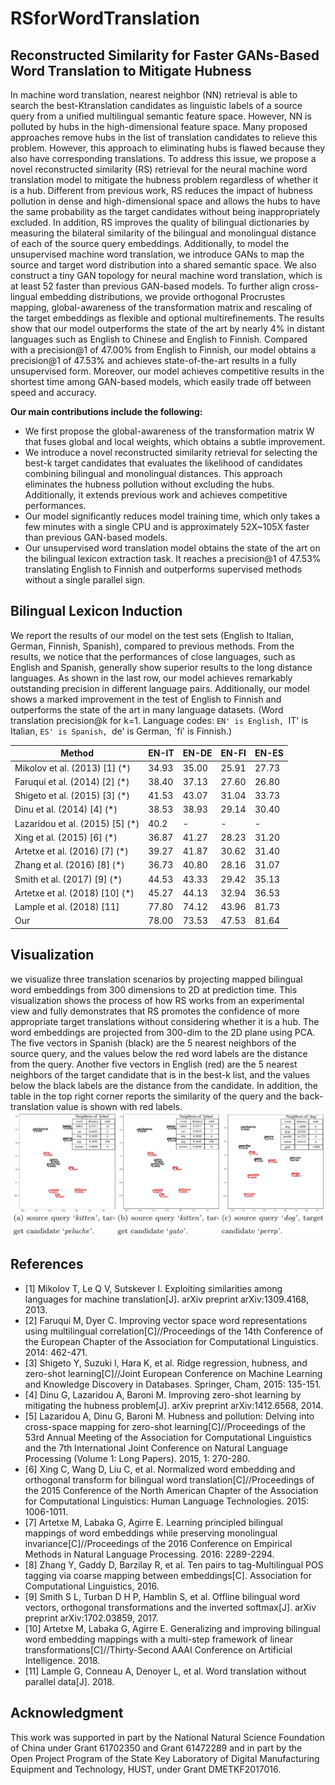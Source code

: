 # RSforWordTranslation
## Reconstructed Similarity for Faster GANs-Based Word Translation to Mitigate Hubness
In machine word translation, nearest neighbor (NN) retrieval is able to search the best-Ktranslation candidates as linguistic labels of a source query from a unified multilingual semantic feature space. However, NN is polluted by hubs in the high-dimensional feature space. Many proposed approaches remove hubs in the list of translation candidates to relieve this problem. However, this approach to eliminating hubs is flawed because they also have corresponding translations. To address this issue, we propose a novel reconstructed similarity (RS) retrieval for the neural machine word translation model to mitigate the hubness problem regardless of whether it is a hub. Different from previous work, RS reduces the impact of hubness pollution in dense and high-dimensional space and allows the hubs to have the same probability as the target candidates without being inappropriately excluded. In addition, RS improves the quality of bilingual dictionaries by measuring the bilateral similarity of the bilingual and monolingual distance of each of the source query embeddings. Additionally, to model the unsupervised machine word translation, we introduce GANs to map the source and target word distribution into a shared semantic space. We also construct a tiny GAN topology for neural machine word translation, which is at least 52 faster than previous GAN-based models. To further align cross-lingual embedding distributions, we provide orthogonal Procrustes mapping, global-awareness of the transformation matrix and rescaling of the target embeddings as flexible and optional multirefinements. The results show that our model outperforms the state of the art by nearly 4% in distant languages such as English to Chinese and English to Finnish. 
Compared with a precision@1 of 47.00% from English to Finnish, our model obtains a precision@1 of 47.53\% and achieves state-of-the-art results in a fully unsupervised form. Moreover, our model achieves competitive results in the shortest time among GAN-based models, which easily trade off between speed and accuracy. 

**Our main contributions include the following:**
- We first propose the global-awareness of the transformation matrix W that fuses global and local weights, which obtains a subtle improvement.
- We introduce a novel reconstructed similarity retrieval for selecting the best-k target candidates that evaluates the likelihood of candidates combining bilingual and monolingual distances. This approach eliminates the hubness pollution without excluding the hubs. Additionally, it extends previous work and achieves competitive performances.
- Our model significantly reduces model training time, which only takes a few minutes with a single CPU and is approximately 52X~105X faster than previous GAN-based models.		
- Our unsupervised word translation model obtains the state of the art on the bilingual lexicon extraction task. It reaches a precision@1 of 47.53%  translating English to Finnish and outperforms supervised methods without a single parallel sign.

## Bilingual Lexicon Induction
We report the results of our model on the test sets (English to Italian, German, Finnish, Spanish), compared to previous methods.
From the results, we notice that the performances of close languages, such as English and Spanish, generally show superior results to the long distance languages. As shown in the last row, our model achieves remarkably outstanding precision in different language pairs. Additionally, our model shows a marked improvement in the test of English to Finnish and outperforms the state of the art in many language datasets. (Word translation precision@k for k=1. Language codes: `EN' is English, `IT' is Italian, `ES' is Spanish, `de' is German, `fi' is Finnish.)

Method 	| EN-IT | EN-DE | EN-FI | EN-ES
-|-|-|-|-
Mikolov et al. (2013) [1] (*) | 34.93 | 35.00 | 25.91 | 27.73
Faruqui et al. (2014) [2] (*) | 38.40 | 37.13 | 27.60 | 26.80
Shigeto et al. (2015) [3] (*) | 41.53 | 43.07 | 31.04 | 33.73
Dinu et al. (2014) [4] (*) | 38.53 | 38.93 | 29.14 | 30.40
Lazaridou et al. (2015) [5] (*) | 40.2 | - | - | -
Xing et al. (2015) [6] (*) | 36.87 | 41.27 | 28.23 | 31.20
Artetxe et al. (2016) [7] (*) | 39.27  | 41.87 | 30.62 |  31.40
Zhang et al. (2016) [8] (*) | 36.73 | 40.80 | 28.16 | 31.07		
Smith et al. (2017) [9] (*) | 44.53 | 43.33 | 29.42 | 35.13
Artetxe et al. (2018) [10] (*) | 45.27 | 44.13 | 32.94 | 36.53
Lample et al. (2018) [11] | 77.80 | 74.12 |  43.96 | 81.73 
Our | 78.00 | 73.53 | 47.53 | 81.64 
 
## Visualization
we visualize three translation scenarios by projecting mapped bilingual word embeddings from 300 dimensions to 2D at prediction time. 
This visualization shows the process of how RS works from an experimental view and fully demonstrates that RS promotes the confidence of more appropriate target translations without considering whether it is a hub. The word embeddings are projected from 300-dim to the 2D plane using PCA. The five vectors in Spanish (black) are the 5 nearest neighbors of the source query, and the values below the red word labels are the distance from the query. Another five vectors in English (red) are the 5 nearest neighbors of the target candidate that is in the best-k list, and the values below the black labels are the distance from the candidate. In addition, the table in the top right corner reports the similarity of the query and the back-translation value is shown with red labels.
<img src="https://github.com/djzgroup/RSforWordTranslation/blob/master/visualizaition.jpg" width="800">

## References
- [1] Mikolov T, Le Q V, Sutskever I. Exploiting similarities among languages for machine translation[J]. arXiv preprint arXiv:1309.4168, 2013.
- [2] Faruqui M, Dyer C. Improving vector space word representations using multilingual correlation[C]//Proceedings of the 14th Conference of the European Chapter of the Association for Computational Linguistics. 2014: 462-471.
- [3] Shigeto Y, Suzuki I, Hara K, et al. Ridge regression, hubness, and zero-shot learning[C]//Joint European Conference on Machine Learning and Knowledge Discovery in Databases. Springer, Cham, 2015: 135-151.
- [4] Dinu G, Lazaridou A, Baroni M. Improving zero-shot learning by mitigating the hubness problem[J]. arXiv preprint arXiv:1412.6568, 2014.
- [5] Lazaridou A, Dinu G, Baroni M. Hubness and pollution: Delving into cross-space mapping for zero-shot learning[C]//Proceedings of the 53rd Annual Meeting of the Association for Computational Linguistics and the 7th International Joint Conference on Natural Language Processing (Volume 1: Long Papers). 2015, 1: 270-280.
- [6] Xing C, Wang D, Liu C, et al. Normalized word embedding and orthogonal transform for bilingual word translation[C]//Proceedings of the 2015 Conference of the North American Chapter of the Association for Computational Linguistics: Human Language Technologies. 2015: 1006-1011.
- [7] Artetxe M, Labaka G, Agirre E. Learning principled bilingual mappings of word embeddings while preserving monolingual invariance[C]//Proceedings of the 2016 Conference on Empirical Methods in Natural Language Processing. 2016: 2289-2294.
- [8] Zhang Y, Gaddy D, Barzilay R, et al. Ten pairs to tag-Multilingual POS tagging via coarse mapping between embeddings[C]. Association for Computational Linguistics, 2016.
- [9] Smith S L, Turban D H P, Hamblin S, et al. Offline bilingual word vectors, orthogonal transformations and the inverted softmax[J]. arXiv preprint arXiv:1702.03859, 2017.
- [10] Artetxe M, Labaka G, Agirre E. Generalizing and improving bilingual word embedding mappings with a multi-step framework of linear transformations[C]//Thirty-Second AAAI Conference on Artificial Intelligence. 2018.
- [11] Lample G, Conneau A, Denoyer L, et al. Word translation without parallel data[J]. 2018.

## Acknowledgment
This work was supported in part by the National Natural Science Foundation of China under Grant 61702350 and Grant 61472289 and in part by the Open Project Program of the State Key Laboratory of Digital Manufacturing Equipment and Technology, HUST, under Grant DMETKF2017016.
